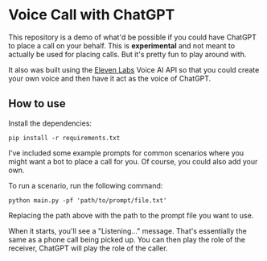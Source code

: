 # Voice Call with ChatGPT

This repository is a demo of what'd be possible if you could have ChatGPT to place a call on your behalf. This is __experimental__ and not meant to actually be used for placing calls. But it's pretty fun to play around with.

It also was built using the [Eleven Labs](https://beta.elevenlabs.io/) Voice AI API so that you could create your own voice and then have it act as the voice of ChatGPT.

## How to use

Install the dependencies:

```
pip install -r requirements.txt
```

I've included some example prompts for common scenarios where you might want a bot to place a call for you. Of course, you could also add your own. 

To run a scenario, run the following command:

```
python main.py -pf 'path/to/prompt/file.txt'
```

Replacing the path above with the path to the prompt file you want to use.

When it starts, you'll see a "Listening..." message. That's essentially the same as a phone call being picked up. You can then play the role of the receiver, ChatGPT will play the role of the caller.